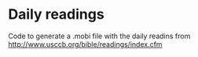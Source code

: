 # Daily readings

Code to generate a .mobi file with the daily readins from
http://www.usccb.org/bible/readings/index.cfm
